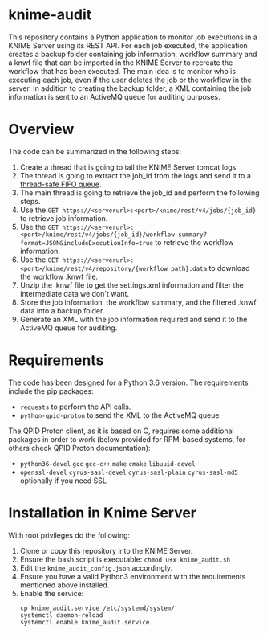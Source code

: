 # knime-audit

This repository contains a Python application to monitor job executions in a KNIME Server using its REST API.
For each job executed, the application creates a backup folder containing job information, workflow summary and a knwf file that 
can be imported in the KNIME Server to recreate the workflow that has been executed.
The main idea is to monitor who is executing each job, even if the user deletes the job or the workflow in the server.
In addition to creating the backup folder, a XML containing the job information is sent to an ActiveMQ queue for auditing purposes.

# Overview

The code can be summarized in the following steps:

1. Create a thread that is going to tail the KNIME Server tomcat logs.  
2. The thread is going to extract the job_id from the logs and send it to a [thread-safe FIFO queue](https://docs.python.org/es/3/library/queue.html).  
3. The main thread is going to retrieve the job_id and perform the following steps.  
4. Use the `GET https://<serverurl>:<port>/knime/rest/v4/jobs/{job_id}` to retrieve job information.  
5. Use the `GET https://<serverurl>:<port>/knime/rest/v4/jobs/{job_id}/workflow-summary?format=JSON&includeExecutionInfo=true` to retrieve the workflow information.  
6. Use the `GET https://<serverurl>:<port>/knime/rest/v4/repository/{workflow_path}:data` to download the workflow .knwf file.  
7. Unzip the .knwf file to get the settings.xml information and filter the intermediate data we don't want.  
8. Store the job information, the workflow summary, and the filtered .knwf data into a backup folder.  
9. Generate an XML with the job information required and send it to the ActiveMQ queue for auditing.  

# Requirements

The code has been designed for a Python 3.6 version. The requirements include the pip packages:

- `requests` to perform the API calls.  
- `python-qpid-proton` to send the XML to the ActiveMQ queue.  

The QPID Proton client, as it is based on C, requires some additional packages in order to work (below provided for RPM-based systems, for others check QPID Proton documentation):

- `python36-devel` `gcc` `gcc-c++` `make` `cmake` `libuuid-devel`
- `openssl-devel` `cyrus-sasl-devel` `cyrus-sasl-plain` `cyrus-sasl-md5` optionally if you need SSL

# Installation in Knime Server

With root privileges do the following:

1. Clone or copy this repository into the KNIME Server.  
2. Ensure the bash script is executable: `chmod u+x knime_audit.sh`  
3. Edit the `knime_audit_config.json` accordingly.  
4. Ensure you have a valid Python3 environment with the requirements mentioned above installed.  
5. Enable the service: 
    ```shell
    cp knime_audit.service /etc/systemd/system/
    systemctl daemon-reload
    systemctl enable knime_audit.service
    ```

